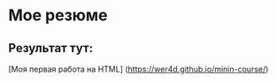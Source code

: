 # Мое резюме
## Результат тут:
[Моя первая работа на HTML] 
(https://wer4d.github.io/minin-course/)
